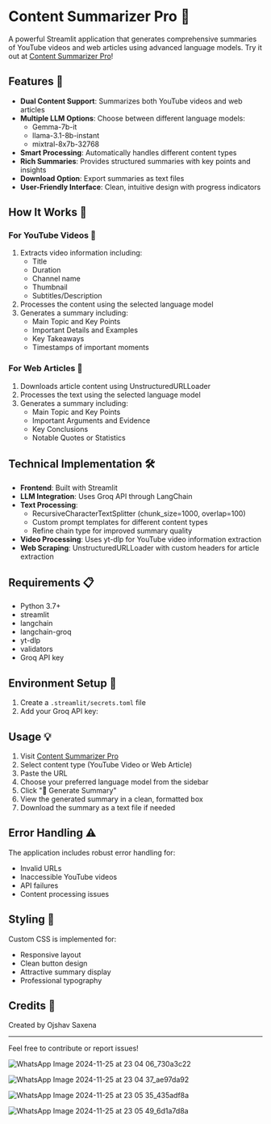 # Content Summarizer Pro 📝

A powerful Streamlit application that generates comprehensive summaries of YouTube videos and web articles using advanced language models. Try it out at [Content Summarizer Pro](https://content-summarization-pro-app-az3qwm8zf8gcpkvkbbzhqd.streamlit.app/)!

## Features 🌟

- **Dual Content Support**: Summarizes both YouTube videos and web articles
- **Multiple LLM Options**: Choose between different language models:
  - Gemma-7b-it
  - llama-3.1-8b-instant
  - mixtral-8x7b-32768
- **Smart Processing**: Automatically handles different content types
- **Rich Summaries**: Provides structured summaries with key points and insights
- **Download Option**: Export summaries as text files
- **User-Friendly Interface**: Clean, intuitive design with progress indicators

## How It Works 🔧

### For YouTube Videos 🎥

1. Extracts video information including:
   - Title
   - Duration
   - Channel name
   - Thumbnail
   - Subtitles/Description
2. Processes the content using the selected language model
3. Generates a summary including:
   - Main Topic and Key Points
   - Important Details and Examples
   - Key Takeaways
   - Timestamps of important moments

### For Web Articles 📰

1. Downloads article content using UnstructuredURLLoader
2. Processes the text using the selected language model
3. Generates a summary including:
   - Main Topic and Key Points
   - Important Arguments and Evidence
   - Key Conclusions
   - Notable Quotes or Statistics

## Technical Implementation 🛠️

- **Frontend**: Built with Streamlit
- **LLM Integration**: Uses Groq API through LangChain
- **Text Processing**:
  - RecursiveCharacterTextSplitter (chunk_size=1000, overlap=100)
  - Custom prompt templates for different content types
  - Refine chain type for improved summary quality
- **Video Processing**: Uses yt-dlp for YouTube video information extraction
- **Web Scraping**: UnstructuredURLLoader with custom headers for article extraction

## Requirements 📋

- Python 3.7+
- streamlit
- langchain
- langchain-groq
- yt-dlp
- validators
- Groq API key

## Environment Setup 🔑

1. Create a `.streamlit/secrets.toml` file
2. Add your Groq API key:


## Usage 💡

1. Visit [Content Summarizer Pro](https://content-summarization-pro-app-az3qwm8zf8gcpkvkbbzhqd.streamlit.app/)
2. Select content type (YouTube Video or Web Article)
3. Paste the URL
4. Choose your preferred language model from the sidebar
5. Click "🚀 Generate Summary"
6. View the generated summary in a clean, formatted box
7. Download the summary as a text file if needed

## Error Handling ⚠️

The application includes robust error handling for:
- Invalid URLs
- Inaccessible YouTube videos
- API failures
- Content processing issues

## Styling 🎨

Custom CSS is implemented for:
- Responsive layout
- Clean button design
- Attractive summary display
- Professional typography

## Credits 👏

Created by Ojshav Saxena

---

Feel free to contribute or report issues!

![WhatsApp Image 2024-11-25 at 23 04 06_730a3c22](https://github.com/user-attachments/assets/24841527-de8e-45ff-be73-44ce2f5719b6)

![WhatsApp Image 2024-11-25 at 23 04 37_ae97da92](https://github.com/user-attachments/assets/cc92d9fc-9e0f-4baf-a8e6-63b70332c046)

![WhatsApp Image 2024-11-25 at 23 05 35_435adf8a](https://github.com/user-attachments/assets/193bc907-a2db-456f-a5bf-f45ba514f34d)

![WhatsApp Image 2024-11-25 at 23 05 49_6d1a7d8a](https://github.com/user-attachments/assets/5ea2c157-e809-42a7-b9c9-fc8a93a41f21)



